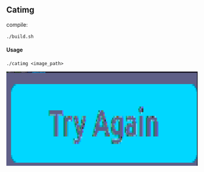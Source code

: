 ## Catimg 

compile:
```console
./build.sh
```

#### Usage

```console
./catimg <image_path>
```

![Demo](./screenshot.png)
